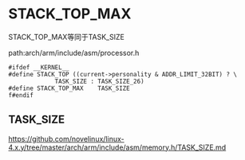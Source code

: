STACK_TOP_MAX
========================================

STACK_TOP_MAX等同于TASK_SIZE

path:arch/arm/include/asm/processor.h
```
#ifdef __KERNEL__
#define STACK_TOP ((current->personality & ADDR_LIMIT_32BIT) ? \
             TASK_SIZE : TASK_SIZE_26)
#define STACK_TOP_MAX    TASK_SIZE
f#endif
```

TASK_SIZE
----------------------------------------

https://github.com/novelinux/linux-4.x.y/tree/master/arch/arm/include/asm/memory.h/TASK_SIZE.md